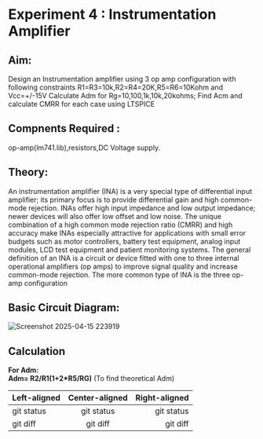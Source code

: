 # Experiment 4 : Instrumentation Amplifier
## Aim: 
Design an Instrumentation amplifier using 3 op amp configuration with following constraints R1=R3=10k,R2=R4=20K,R5=R6=10Kohm and Vcc=+/-15V 
 Calculate Adm for Rg=10,100,1k,10k,20kohms; Find Acm and calculate CMRR for each case using LTSPICE 
## Compnents Required :
op-amp(lm741.lib),resistors,DC Voltage supply.
## Theory:
An instrumentation amplifier (INA) is a very special type of differential input 
amplifier; its primary focus is to provide differential gain and high common-mode 
rejection. INAs offer high input impedance and low output impedance; newer devices 
will also offer low offset and low noise. The unique combination of a high common
mode rejection ratio (CMRR) and high accuracy make INAs especially attractive for 
applications with small error budgets such as motor controllers, battery test 
equipment, analog input modules, LCD test equipment and patient monitoring 
systems. The general definition of an INA is a circuit or device fitted with one to three 
internal operational amplifiers (op amps) to improve signal quality and increase 
common-mode rejection. The more common type of INA is the three op-amp 
configuration 
## Basic Circuit Diagram:
![Screenshot 2025-04-15 223919](https://github.com/user-attachments/assets/2016b5bd-02ee-485e-8f0f-708564a35c0f)

## Calculation 
**For Adm:** </br>
**Adm= R2/R1(1+2*R5/RG)** (To find theoretical Adm)</br> 

| Left-aligned | Center-aligned | Right-aligned |
| :---         |     :---:      |          ---: |
| git status   | git status     | git status    |
| git diff     | git diff       | git diff      |
